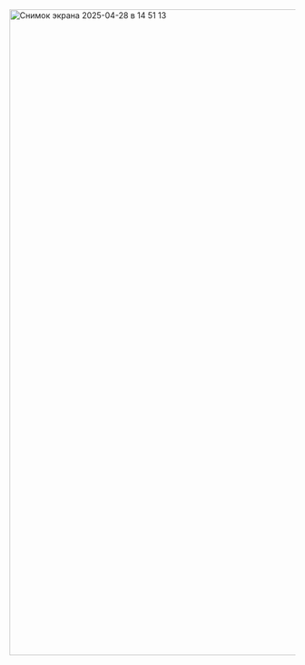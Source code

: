 <img width="1136" alt="Снимок экрана 2025-04-28 в 14 51 13" src="https://github.com/user-attachments/assets/740493de-6f54-4940-8f1b-65a54a0c2ae6" />
